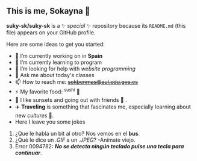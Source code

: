## This is me, Sokayna 👋


**suky-sk/suky-sk** is a ✨ _special_ ✨ repository because its `README.md` (this file) appears on your GitHub profile.

Here are some ideas to get you started:

- 🔭 I’m currently working on in **Spain**
- 🌱 I’m currently learning to program
- 🤔 I’m looking for help with _website programming_
- 💬 Ask me about today's classes
- 📫 How to reach me: ~~sokbenmas@aul.edu.gva.es~~
- ⚡ My favorite food: <sup>sushi</sup> 🍱
- 🌆 I like sunsets and going out with friends 👥 .
- ✈️ **Traveling** is something that fascinates me, especially learning about new _cultures_ 🏯.
- Here I leave you some jokes
1. ¿Que le habla un bit al otro? Nos vemos en el **bus**.
2. ¿Qué le dice un _.GIF_ a un _.JPEG_? -Anímate viejo.
3. Error 0094782: _**No se detecta ningún teclado pulse una tecla para continuar**_.

